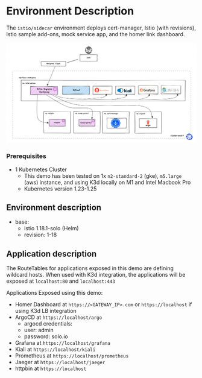 # Environment Description
The `istio/sidecar` environment deploys cert-manager, Istio (with revisions), Istio sample add-ons, mock service app, and the homer link dashboard.

![High Level Architecture](.images/istio-basic-demo.png)

### Prerequisites
- 1 Kubernetes Cluster
    - This demo has been tested on 1x `n2-standard-2` (gke), `m5.large` (aws) instance, and using K3d locally on M1 and Intel Macbook Pro
    - Kubernetes version 1.23-1.25

## Environment description
- base:
    - istio 1.18.1-solo (Helm)
    - revision: 1-18

## Application description

The RouteTables for applications exposed in this demo are defining wildcard hosts. When used with K3d integration, the applications will be exposed at `localhost:80` and `localhost:443`

Applications Exposed using this demo:
- Homer Dashboard at `https://<GATEWAY_IP>.com` or `https://localhost` if using K3d LB integration
- ArgoCD at `https://localhost/argo`
    - argocd credentials:
    - user: admin
    - password: solo.io
- Grafana at `https://localhost/grafana`
- Kiali at `https://localhost/kiali`
- Prometheus at `https://localhost/prometheus`
- Jaeger at `https://localhost/jaeger`
- httpbin at `https://localhost`